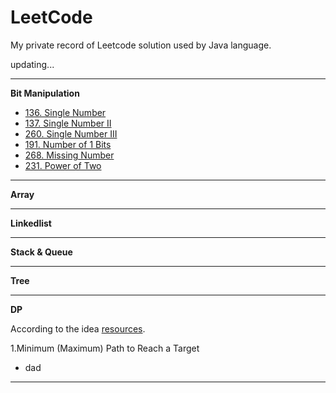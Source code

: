 # LeetCode
My private record of Leetcode solution used by Java language.

updating...

* * * 

**Bit Manipulation**

* [136. Single Number](https://github.com/Woodyiiiiiii/LeetCode/issues/2)
* [137. Single Number II](https://github.com/Woodyiiiiiii/LeetCode/issues/3)
* [260. Single Number III](https://github.com/Woodyiiiiiii/LeetCode/issues/4)
* [191. Number of 1 Bits](https://github.com/Woodyiiiiiii/LeetCode/issues/4)
* [268. Missing Number](https://github.com/Woodyiiiiiii/LeetCode/issues/6)
* [231. Power of Two](https://github.com/Woodyiiiiiii/LeetCode/issues/7)

* * *

**Array**


* * *

**Linkedlist**


* * *

**Stack & Queue**


* * *

**Tree**


* * *

**DP**

According to the idea [resources](https://leetcode.com/discuss/general-discussion/458695/dynamic-programming-patterns#Minimum-(Maximum)-Path-to-Reach-a-Target).

1.Minimum (Maximum) Path to Reach a Target
* dad

* * *
